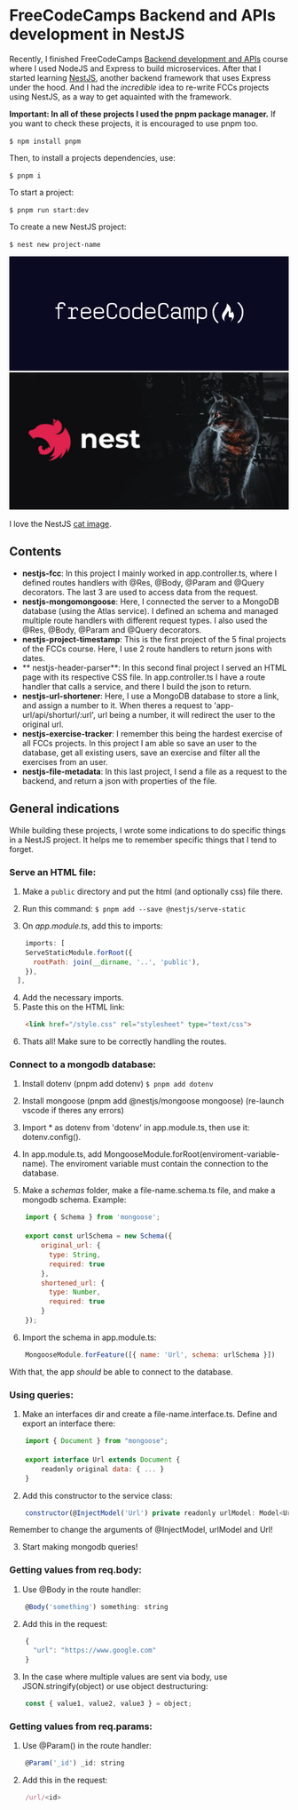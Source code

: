 # FreeCodeCamps Backend and APIs development in NestJS

Recently, I finished FreeCodeCamps [Backend development and APIs](https://www.freecodecamp.org/learn/back-end-development-and-apis/) course where I used NodeJS and Express to build microservices. After that I started learning [NestJS](https://nestjs.com), another backend framework that uses Express under the hood. And I had the _incredible_ idea to re-write FCCs projects using NestJS, as a way to get aquainted with the framework.

**Important: In all of these projects I used the pnpm package manager.**
If you want to check these projects, it is encouraged to use pnpm too.

`$ npm install pnpm`

Then, to install a projects dependencies, use:

`$ pnpm i`

To start a project:

`$ pnpm run start:dev`

To create a new NestJS project:

`$ nest new project-name`


[![FreeCodeCamp logo](/nestjs-fcc/images/FreeCodeCamp_logo.png)](https://www.freecodecamp.org)
[![NestJS cat](/nestjs-fcc/images/NestJS-cat.png)](https://nestjs.com)

I love the NestJS [cat image](https://intuji.com/what-is-nestjs-and-what-is-it-used-for/).


## Contents

* **nestjs-fcc**:
In this project I mainly worked in app.controller.ts, where I defined routes handlers with @Res, @Body, @Param and @Query decorators. The last 3 are used to access data from the request.
* **nestjs-mongomongoose**:
Here, I connected the server to a MongoDB database (using the Atlas service). I defined an schema and managed multiple route handlers with different request types. I also used the @Res, @Body, @Param and @Query decorators.
* **nestjs-project-timestamp**:
This is the first project of the 5 final projects of the FCCs course. Here, I use 2 route handlers to return jsons with dates.
* ** nestjs-header-parser**:
In this second final project I served an HTML page with its respective CSS file. In app.controller.ts I have a route handler that calls a service, and there I build the json to return. 
* **nestjs-url-shortener**:
Here, I use a MongoDB database to store a link, and assign a number to it. When theres a request to 'app-url/api/shorturl/:url', url being a number, it will redirect the user to the original url.
* **nestjs-exercise-tracker**:
I remember this being the hardest exercise of all FCCs projects. In this project I am able so save an user to the database, get all existing users, save an exercise and filter all the exercises from an user.
* **nestjs-file-metadata**:
In this last project, I send a file as a request to the backend, and return a json with properties of the file.

## General indications

While building these projects, I wrote some indications to do specific things in a NestJS project. It helps me to remember specific things that I tend to forget.

### Serve an HTML file:

1. Make a `public` directory and put the html (and optionally css) file there.
2. Run this command:
`$ pnpm add --save @nestjs/serve-static`

3. On _app.module.ts_, add this to imports:
``` javascript
	imports: [
    ServeStaticModule.forRoot({
      rootPath: join(__dirname, '..', 'public'),
    }),
  ],
```
4. Add the necessary imports.
5. Paste this on the HTML link:
``` html
	<link href="/style.css" rel="stylesheet" type="text/css">
```

6. Thats all! Make sure to be correctly handling the routes.

### Connect to a mongodb database:

1. Install dotenv (pnpm add dotenv)
`$ pnpm add dotenv`

2. Install mongoose (pnpm add @nestjs/mongoose mongoose) (re-launch vscode if theres any errors)
3. Import * as dotenv from 'dotenv' in app.module.ts, then use it: dotenv.config().

4. In app.module.ts, add MongooseModule.forRoot(enviroment-variable-name). The enviroment variable must contain the connection to the database.
5. Make a _schemas_ folder, make a file-name.schema.ts file, and make a mongodb schema. Example:
``` javascript
	import { Schema } from 'mongoose';

	export const urlSchema = new Schema({
		original_url: {
		  type: String,
		  required: true
		},
		shortened_url: {
		  type: Number,
		  required: true
		}
	});
```
6. Import the schema in app.module.ts:
``` javascript
	MongooseModule.forFeature([{ name: 'Url', schema: urlSchema }])
```

With that, the app _should_ be able to connect to the database.

### Using queries:

1. Make an interfaces dir and create a file-name.interface.ts. Define and export an interface there:
``` javascript
	import { Document } from "mongoose";

	export interface Url extends Document {
		readonly original data: { ... }
	}
```

2. Add this constructor to the service class:
``` javascript
	constructor(@InjectModel('Url') private readonly urlModel: Model<Url>) {};
```
Remember to change the arguments of @InjectModel, urlModel and Url!

3. Start making mongodb queries!

### Getting values from req.body:

1. Use @Body in the route handler:
``` javascript
	@Body('something') something: string
```
2. Add this in the request:
``` javascript
	{
	  "url": "https://www.google.com"
	}
```
3. In the case where multiple values are sent via body, use JSON.stringify(object) or use object destructuring:
``` javascript
	const { value1, value2, value3 } = object;
```

### Getting values from req.params:

1. Use @Param() in the route handler:
``` javascript
 	@Param('_id') _id: string
 ```

2. Add this in the request:
``` javascript
	/url/<id>
```





### 
